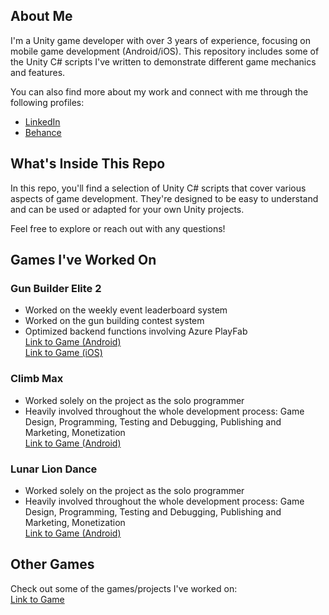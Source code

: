 ## About Me

I'm a Unity game developer with over 3 years of experience, focusing on mobile game development (Android/iOS). This repository includes some of the Unity C# scripts I've written to demonstrate different game mechanics and features.

You can also find more about my work and connect with me through the following profiles:
- [LinkedIn](https://www.linkedin.com/in/alhakiemhemly/)
- [Behance](https://www.behance.net/alhakiem)

## What's Inside This Repo

In this repo, you'll find a selection of Unity C# scripts that cover various aspects of game development. They're designed to be easy to understand and can be used or adapted for your own Unity projects.

Feel free to explore or reach out with any questions!

## Games I've Worked On

### Gun Builder Elite 2
- Worked on the weekly event leaderboard system
- Worked on the gun building contest system
- Optimized backend functions involving Azure PlayFab  
[Link to Game (Android)](https://play.google.com/store/apps/details?id=life.belt.gbe2&hl=en)  
[Link to Game (iOS)](https://apps.apple.com/us/app/gun-builder-elite-2/id6447168170)

### Climb Max
- Worked solely on the project as the solo programmer
- Heavily involved throughout the whole development process: Game Design, Programming, Testing and Debugging, Publishing and Marketing, Monetization  
[Link to Game (Android)](https://play.google.com/store/apps/details?id=com.MasonGames.ClimbMax&hl=en)

### Lunar Lion Dance
- Worked solely on the project as the solo programmer
- Heavily involved throughout the whole development process: Game Design, Programming, Testing and Debugging, Publishing and Marketing, Monetization  
[Link to Game (Android)](https://play.google.com/store/apps/details?id=com.MasonGames.LunarLionDance&hl=en)

## Other Games

Check out some of the games/projects I've worked on:  
[Link to Game](https://drive.google.com/drive/folders/1ljS0M1kInChrZsmyvk5ydmGbNQlQ_d4F?usp=sharing)
